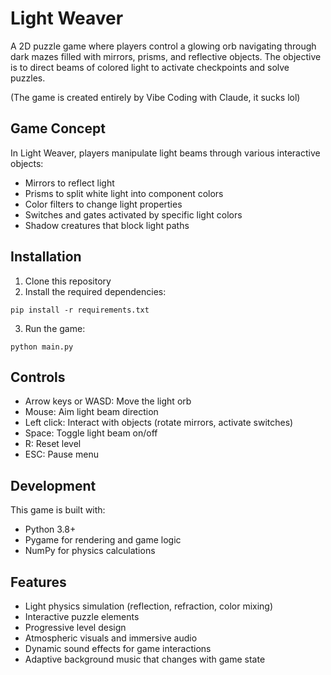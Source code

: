 # Light Weaver

A 2D puzzle game where players control a glowing orb navigating through dark mazes filled with mirrors, prisms, and reflective objects. The objective is to direct beams of colored light to activate checkpoints and solve puzzles.

(The game is created entirely by Vibe Coding with Claude, it sucks lol)

## Game Concept

In Light Weaver, players manipulate light beams through various interactive objects:
- Mirrors to reflect light
- Prisms to split white light into component colors
- Color filters to change light properties
- Switches and gates activated by specific light colors
- Shadow creatures that block light paths

## Installation

1. Clone this repository
2. Install the required dependencies:
```
pip install -r requirements.txt
```
3. Run the game:
```
python main.py
```

## Controls

- Arrow keys or WASD: Move the light orb
- Mouse: Aim light beam direction
- Left click: Interact with objects (rotate mirrors, activate switches)
- Space: Toggle light beam on/off
- R: Reset level
- ESC: Pause menu

## Development

This game is built with:
- Python 3.8+
- Pygame for rendering and game logic
- NumPy for physics calculations

## Features

- Light physics simulation (reflection, refraction, color mixing)
- Interactive puzzle elements
- Progressive level design
- Atmospheric visuals and immersive audio
- Dynamic sound effects for game interactions
- Adaptive background music that changes with game state
